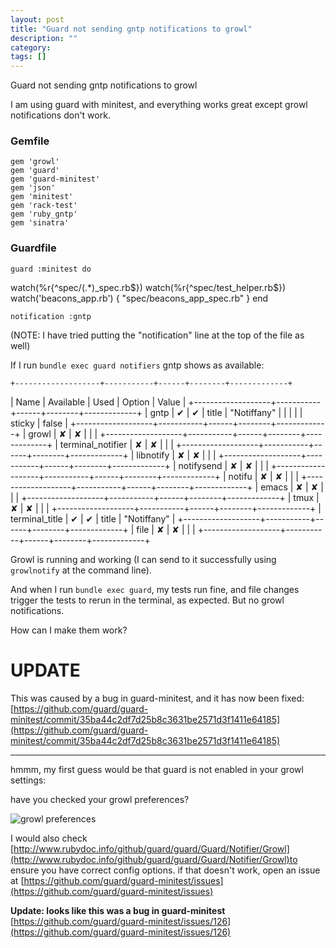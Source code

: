 ```yaml
---
layout: post
title: "Guard not sending gntp notifications to growl"
description: ""
category:
tags: []
---
```


Guard not sending gntp notifications to growl


I am using guard with minitest, and everything works great except growl notifications don't work.

### Gemfile

    gem 'growl'
    gem 'guard'
    gem 'guard-minitest'
    gem 'json'
    gem 'minitest'
    gem 'rack-test'
    gem 'ruby_gntp'
    gem 'sinatra'

### Guardfile

    guard :minitest do
watch(%r{^spec/(.*)_spec\.rb$})
watch(%r{^spec/test_helper.rb$})
watch('beacons_app.rb') { "spec/beacons_app_spec.rb" }
    end
    
    
    notification :gntp

(NOTE: I have tried putting the "notification" line at the top of the file as well)

If I run `bundle exec guard notifiers` gntp shows as available:

    +-------------------+-----------+------+--------+-------------+
| Name | Available | Used | Option | Value |
+-------------------+-----------+------+--------+-------------+
| gntp | ✔ | ✔ | title | "Notiffany" |
| | | | sticky | false |
+-------------------+-----------+------+--------+-------------+
| growl | ✘ | ✘ | | |
+-------------------+-----------+------+--------+-------------+
| terminal_notifier | ✘ | ✘ | | |
+-------------------+-----------+------+--------+-------------+
| libnotify | ✘ | ✘ | | |
+-------------------+-----------+------+--------+-------------+
| notifysend | ✘ | ✘ | | |
+-------------------+-----------+------+--------+-------------+
| notifu | ✘ | ✘ | | |
+-------------------+-----------+------+--------+-------------+
| emacs | ✘ | ✘ | | |
+-------------------+-----------+------+--------+-------------+
| tmux | ✘ | ✘ | | |
+-------------------+-----------+------+--------+-------------+
| terminal_title | ✔ | ✔ | title | "Notiffany" |
+-------------------+-----------+------+--------+-------------+
| file | ✘ | ✘ | | |
+-------------------+-----------+------+--------+-------------+

Growl is running and working (I can send to it successfully using `growlnotify` at the command line).

And when I run `bundle exec guard`, my tests run fine, and file changes trigger the tests to rerun in the terminal, as expected. But no growl notifications.

How can I make them work?

# UPDATE

This was caused by a bug in guard-minitest, and it has now been fixed: [https://github.com/guard/guard-minitest/commit/35ba44c2df7d25b8c3631be2571d3f1411e64185](https://github.com/guard/guard-minitest/commit/35ba44c2df7d25b8c3631be2571d3f1411e64185)


--------------------------------------- 
hmmm, my first guess would be that guard is not enabled in your growl settings:

have you checked your growl preferences?

![growl preferences](http://i.stack.imgur.com/2Gi4L.png)

I would also check [http://www.rubydoc.info/github/guard/guard/Guard/Notifier/Growl](http://www.rubydoc.info/github/guard/guard/Guard/Notifier/Growl)to ensure you have correct config options. if that doesn't work, open an issue at [https://github.com/guard/guard-minitest/issues](https://github.com/guard/guard-minitest/issues)

**Update: looks like this was a bug in guard-minitest** [https://github.com/guard/guard-minitest/issues/126](https://github.com/guard/guard-minitest/issues/126)


